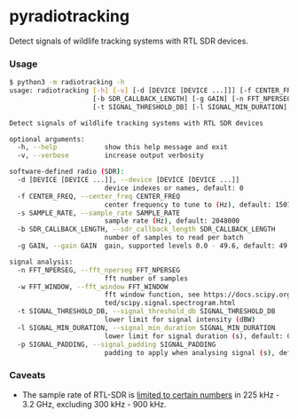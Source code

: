 pyradiotracking
===

Detect signals of wildlife tracking systems with RTL SDR devices.

### Usage

```bash
$ python3 -m radiotracking -h
usage: radiotracking [-h] [-v] [-d [DEVICE [DEVICE ...]]] [-f CENTER_FREQ] [-s SAMPLE_RATE]
                     [-b SDR_CALLBACK_LENGTH] [-g GAIN] [-n FFT_NPERSEG] [-w FFT_WINDOW]
                     [-t SIGNAL_THRESHOLD_DB] [-l SIGNAL_MIN_DURATION] [-p SIGNAL_PADDING]

Detect signals of wildlife tracking systems with RTL SDR devices

optional arguments:
  -h, --help            show this help message and exit
  -v, --verbose         increase output verbosity

software-defined radio (SDR):
  -d [DEVICE [DEVICE ...]], --device [DEVICE [DEVICE ...]]
                        device indexes or names, default: 0
  -f CENTER_FREQ, --center_freq CENTER_FREQ
                        center frequency to tune to (Hz), default: 150100001
  -s SAMPLE_RATE, --sample_rate SAMPLE_RATE
                        sample rate (Hz), default: 2048000
  -b SDR_CALLBACK_LENGTH, --sdr_callback_length SDR_CALLBACK_LENGTH
                        number of samples to read per batch
  -g GAIN, --gain GAIN  gain, supported levels 0.0 - 49.6, default: 49.6

signal analysis:
  -n FFT_NPERSEG, --fft_nperseg FFT_NPERSEG
                        fft number of samples
  -w FFT_WINDOW, --fft_window FFT_WINDOW
                        fft window function, see https://docs.scipy.org/doc/scipy/reference/genera
                        ted/scipy.signal.spectrogram.html
  -t SIGNAL_THRESHOLD_DB, --signal_threshold_db SIGNAL_THRESHOLD_DB
                        lower limit for signal intensity (dBW)
  -l SIGNAL_MIN_DURATION, --signal_min_duration SIGNAL_MIN_DURATION
                        lower limit for signal duration (s), default: 0.002
  -p SIGNAL_PADDING, --signal_padding SIGNAL_PADDING
                        padding to apply when analysing signal (s), default: 0.001
```

### Caveats

- The sample rate of RTL-SDR is [limited to certain numbers](https://github.com/osmocom/rtl-sdr/blob/0847e93e0869feab50fd27c7afeb85d78ca04631/src/librtlsdr.c#L1103-L1108) in 225 kHz - 3.2 GHz, excluding 300 kHz - 900 kHz.
